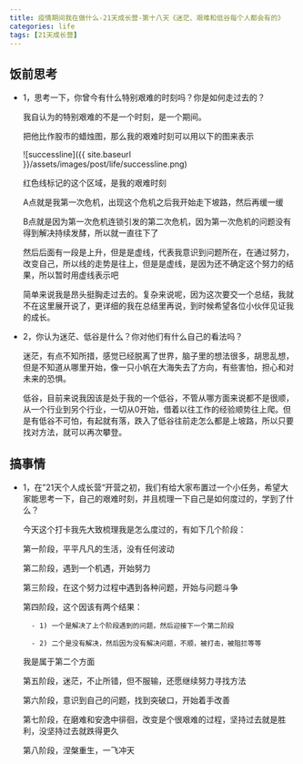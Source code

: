 ```yaml
---
title: 疫情期间我在做什么-21天成长营-第十八天《迷茫、艰难和低谷每个人都会有的》
categories: life
tags: [21天成长营]
---
```



## 饭前思考

- 1，思考一下，你曾今有什么特别艰难的时刻吗？你是如何走过去的？
    
    我自认为的特别艰难的不是一个时刻，是一个期间。

    把他比作股市的蜡烛图，那么我的艰难时刻可以用以下的图来表示

    ![successline]({{ site.baseurl }}/assets/images/post/life/successline.png)

    红色线标记的这个区域，是我的艰难时刻

    A点就是我第一次危机，出现这个危机之后我开始走下坡路，然后再缓一缓

    B点就是因为第一次危机连锁引发的第二次危机，因为第一次危机的问题没有得到解决持续发酵，所以就一直往下了

    然后后面有一段是上升，但是是虚线，代表我意识到问题所在，在通过努力，改变自己，所以线的走势是往上，但是是虚线，是因为还不确定这个努力的结果，所以暂时用虚线表示吧

    简单来说我是昂头挺胸走过去的。复杂来说呢，因为这次要交一个总结，我就不在这里展开说了，更详细的我在总结里再说，到时候希望各位小伙伴见证我的成长。


- 2，你认为迷茫、低谷是什么？你对他们有什么自己的看法吗？

    迷茫，有点不知所措，感觉已经脱离了世界，脑子里的想法很多，胡思乱想，但是不知道从哪里开始，像一只小帆在大海失去了方向，有些害怕，担心和对未来的恐惧。

    低谷，目前来说我因该是处于我的一个低谷，不管从哪方面来说都不是很顺，从一个行业到另个行业，一切从0开始，借着以往工作的经验顺势往上爬。但是有低谷不可怕，有起就有落，跌入了低谷往前走怎么都是上坡路，所以只要找对方法，就可以再次攀登。


## 搞事情

- 1，在”21天个人成长营“开营之初，我们有给大家布置过一个小任务，希望大家能思考一下，自己的艰难时刻，并且梳理一下自己是如何度过的，学到了什么？

    今天这个打卡我先大致梳理我是怎么度过的，有如下几个阶段：

    第一阶段，平平凡凡的生活，没有任何波动

    第二阶段，遇到一个机遇，开始努力

    第三阶段，在这个努力过程中遇到各种问题，开始与问题斗争

    第四阶段，这个因该有两个结果：
	    
        - 1) 一个是解决了上个阶段遇到的问题，然后迎接下一个第二阶段
	    
        - 2) 二个是没有解决，然后因为没有解决问题，不顺，被打击，被阻拦等等
	    
    我是属于第二个方面
    
    第五阶段，迷茫，不止所错，但不服输，还愿继续努力寻找方法
    
    第六阶段，意识到自己的问题，找到突破口，开始着手改善
    
    第七阶段，在磨难和安逸中徘徊，改变是个很艰难的过程，坚持过去就是胜利，没坚持过去就跌得更久  
    
    第八阶段，涅槃重生，一飞冲天
